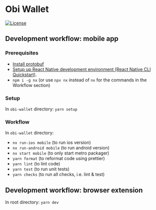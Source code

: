 # Obi Wallet

[![License](https://img.shields.io/badge/License-Apache%202.0-blue.svg)](https://opensource.org/licenses/Apache-2.0)

## Development workflow: mobile app

### Prerequisites

- [Install protobuf](https://grpc.io/docs/protoc-installation/)
- [Setup up React Native development environment (React Native CLI Quickstart)](https://reactnative.dev/docs/environment-setup).
- `npm i -g nx` (or use `npx nx` instead of `nx` for the commands in the Workflow section)

### Setup

In `obi-wallet` directory: `yarn setup`

### Workflow

In `obi-wallet` directory:

- `nx run-ios mobile` (to run ios version)
- `nx run-android mobile` (to run android version)
- `nx start mobile` (to only start metro packager)
- `yarn format` (to reformat code using prettier)
- `yarn lint` (to lint code)
- `yarn test` (to run unit tests)
- `yarn checks` (to run all checks, i.e. lint & test)

## Development workflow: browser extension

In root directory: `yarn dev`
